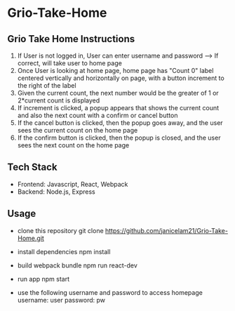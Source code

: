 # Grio-Take-Home


## Grio Take Home Instructions
1. If User is not logged in, User can enter username and password --> If correct, will take user to home page
2. Once User is looking at home page, home page has "Count 0" label centered vertically and horizontally on page, with a button increment to the right of the label
3. Given the current count, the next number would be the greater of 1 or 2*current count is displayed
4. If increment is clicked, a popup appears that shows the current count and also the next count with a confirm or cancel button
5. If the cancel button is clicked, then the popup goes away, and the user sees the current count on the home page
6. If the confirm button is clicked, then the popup is closed, and the user sees the next count on the home page


## Tech Stack
* Frontend: Javascript, React, Webpack
* Backend: Node.js, Express


## Usage
* clone this repository
git clone https://github.com/janicelam21/Grio-Take-Home.git

* install dependencies
npm install

* build webpack bundle
npm run react-dev

* run app
npm start

* use the following username and password to access homepage
username: user 
password: pw
